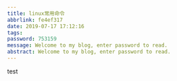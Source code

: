 ```yaml
---
title: linux常用命令
abbrlink: fe4ef317
date: 2019-07-17 17:12:16
tags:
password: 753159
message: Welcome to my blog, enter password to read.  
abstract: Welcome to my blog, enter password to read.  
---
```

test
